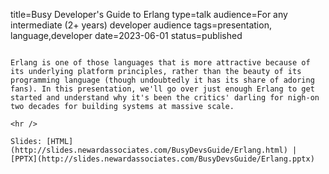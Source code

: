 title=Busy Developer's Guide to Erlang
type=talk
audience=For any intermediate (2+ years) developer audience
tags=presentation, language,developer
date=2023-06-01
status=published
~~~~~~

Erlang is one of those languages that is more attractive because of its underlying platform principles, rather than the beauty of its programming language (though undoubtedly it has its share of adoring fans). In this presentation, we'll go over just enough Erlang to get started and understand why it's been the critics' darling for nigh-on two decades for building systems at massive scale.
    
<hr />

Slides: [HTML](http://slides.newardassociates.com/BusyDevsGuide/Erlang.html) | [PPTX](http://slides.newardassociates.com/BusyDevsGuide/Erlang.pptx)
